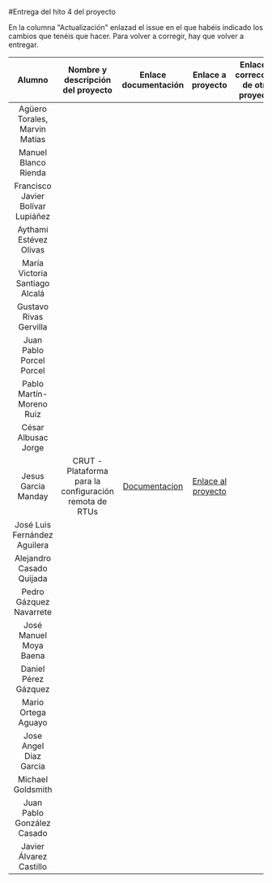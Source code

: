 #Entrega del hito 4 del proyecto

En la columna "Actualización" enlazad el issue en el que habéis
indicado los cambios que tenéis que hacer. Para volver a corregir, hay
que volver a entregar.

| Alumno  | Nombre y descripción del proyecto | Enlace documentación| Enlace a proyecto | Enlace a corrección de otro proyecto | Proyecto corregido por |
|:-:|:-:|:-:|:-:|:-:|:-:|
|Agüero Torales, Marvin Matías ||| |  | |
|Manuel Blanco Rienda ||| |  | |
|Francisco Javier Bolívar Lupiáñez ||| |  | |
|Aythami Estévez Olivas ||| |  | |
|María Victoria Santiago Alcalá ||| |  | |
|Gustavo Rivas Gervilla||| |  | |
|Juan Pablo Porcel Porcel||| |  | |
|Pablo Martín-Moreno Ruiz||| |  | |
|César Albusac Jorge||| |  | |
|Jesus Garcia Manday|CRUT - Plataforma para la configuración remota de RTUs|[Documentacion](https://jmanday.github.io/CRUT/index#docker)|[Enlace al proyecto](https://github.com/jmanday/CRUT)||
|José Luis Fernández Aguilera||| |  | |
|Alejandro Casado Quijada||| |  | |
|Pedro Gázquez Navarrete||| |  | |
|José Manuel Moya Baena||| |  | |
|Daniel Pérez Gázquez||| |  | |
|Mario Ortega Aguayo||| |  | |
|Jose Angel Diaz Garcia||| |  | |
|Michael Goldsmith||||||
|Juan Pablo González Casado||||||
| Javier Álvarez Castillo ||||


